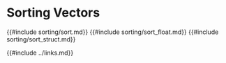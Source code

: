 # Sorting Vectors

{{#include sorting/sort.md}}
{{#include sorting/sort_float.md}}
{{#include sorting/sort_struct.md}}

{{#include ../links.md}}
